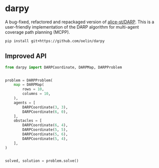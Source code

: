 # darpy

A bug-fixed, refactored and repackaged version of [alice-st/DARP](https://github.com/oldworship/DARP-python). This is a user-friendly implementation of the DARP algorithm for multi-agent coverage path planning (MCPP).

```sh
pip install git+https://github.com/oelin/darpy
```


## Improved API

```py
from darpy import DARPCoordinate, DARPMap, DARPProblem


problem = DARPProblem(
	map = DARPMap(
		rows = 10,
		columns = 10,
	),
	agents = [
		DARPCoordinate(3, 3),
		DARPCoordinate(6, 0),
	],
	obstacles = [
		DARPCoordinate(6, 4),
		DARPCoordinate(5, 5),
		DARPCoordinate(5, 6),
		DARPCoordinate(5, 4),
	],
)


solved, solution = problem.solve()
```
